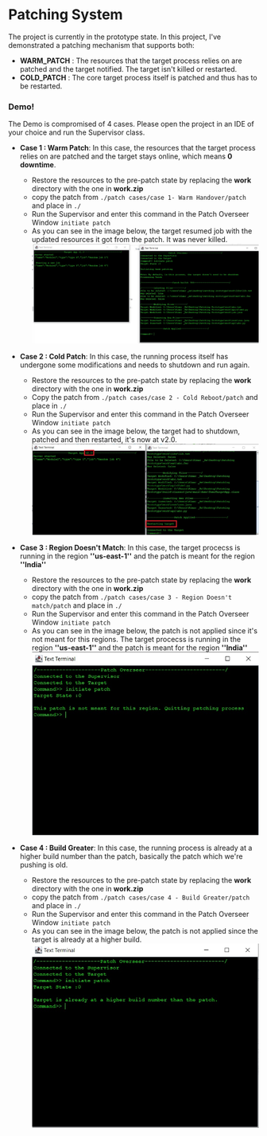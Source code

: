 # Patching System
The project is currently in the prototype state. In this project, I've demonstrated a patching mechanism that supports both:
- **WARM_PATCH** : The resources that the target process relies on are patched and the target notified. The target isn't killed or restarted.
- **COLD_PATCH** : The core target process itself is patched and thus has to be restarted. 
    
### Demo!
 The Demo is compromised of 4 cases. Please open the project in an IDE of your choice and run the Supervisor class.
- **Case 1 : Warm Patch**: In this case, the resources that the target process relies on are patched and the target stays online, which means **0 downtime**.
    - Restore the resources to the pre-patch state by replacing the **work** directory with the one in **work.zip** 
    - copy the patch from `./patch cases/case 1- Warm Handover/patch` and place in `./`
    - Run the Supervisor and enter this command in the Patch Overseer Window `initiate patch`
    - As you can see in the image below, the target resumed job with the updated resources it got from the patch. It was never killed.
![alt text](https://raw.githubusercontent.com/s1mar/Patching-Mechanism/main/pics/case1_postpatch.jpg?raw=true)

- **Case 2 : Cold Patch**: In this case, the running process itself has undergone some modifications and needs to shutdown and run again.
    - Restore the resources to the pre-patch state by replacing the **work** directory with the one in **work.zip** 
    - Copy the patch from `./patch cases/case 2 - Cold Reboot/patch` and place in `./`
    - Run the Supervisor and enter this command in the Patch Overseer Window `initiate patch`
    - As you can see in the image below, the target had to shutdown, patched and then restarted, it's now at v2.0.
    ![alt text](https://raw.githubusercontent.com/s1mar/Patching-Mechanism/main/pics/case2_postpatch.jpg?raw=true)
- **Case 3 : Region Doesn't Match**: In this case, the target procecss is running in the region **''us-east-1''** and the patch is meant for the region **''India''**
    - Restore the resources to the pre-patch state by replacing the **work** directory with the one in **work.zip** 
    - copy the patch from `./patch cases/case 3 - Region Doesn't match/patch` and place in `./`
    - Run the Supervisor and enter this command in the Patch Overseer Window `initiate patch`
    - As you can see in the image below, the patch is not applied since it's not meant for this regions. The target procecss is running in the region **''us-east-1''** and the patch is meant for the region **''India''**
![alt text](https://raw.githubusercontent.com/s1mar/Patching-Mechanism/main/pics/case3.jpg?raw=true)
- **Case 4 : Build Greater**: In this case, the running process is already at a higher build number than the patch, basically the patch which we're pushing is old.
    - Restore the resources to the pre-patch state by replacing the **work** directory with the one in **work.zip** 
    - copy the patch from `./patch cases/case 4 - Build Greater/patch` and place in `./`
    - Run the Supervisor and enter this command in the Patch Overseer Window `initiate patch`
    - As you can see in the image below, the patch is not applied since the target is already at a higher build.
![alt text](https://raw.githubusercontent.com/s1mar/Patching-Mechanism/main/pics/case4.jpg?raw=true)
